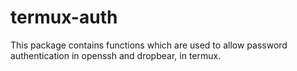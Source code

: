 # termux-auth
This package contains functions which are used to allow password authentication in openssh and dropbear, in termux.
